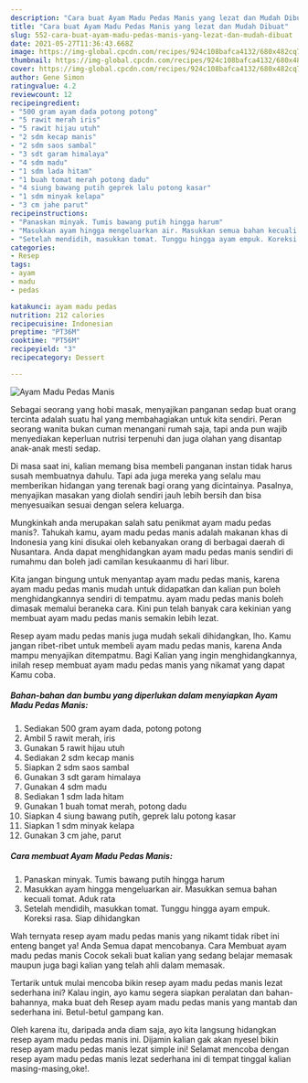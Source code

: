 ```yaml
---
description: "Cara buat Ayam Madu Pedas Manis yang lezat dan Mudah Dibuat"
title: "Cara buat Ayam Madu Pedas Manis yang lezat dan Mudah Dibuat"
slug: 552-cara-buat-ayam-madu-pedas-manis-yang-lezat-dan-mudah-dibuat
date: 2021-05-27T11:36:43.668Z
image: https://img-global.cpcdn.com/recipes/924c108bafca4132/680x482cq70/ayam-madu-pedas-manis-foto-resep-utama.jpg
thumbnail: https://img-global.cpcdn.com/recipes/924c108bafca4132/680x482cq70/ayam-madu-pedas-manis-foto-resep-utama.jpg
cover: https://img-global.cpcdn.com/recipes/924c108bafca4132/680x482cq70/ayam-madu-pedas-manis-foto-resep-utama.jpg
author: Gene Simon
ratingvalue: 4.2
reviewcount: 12
recipeingredient:
- "500 gram ayam dada potong potong"
- "5 rawit merah iris"
- "5 rawit hijau utuh"
- "2 sdm kecap manis"
- "2 sdm saos sambal"
- "3 sdt garam himalaya"
- "4 sdm madu"
- "1 sdm lada hitam"
- "1 buah tomat merah potong dadu"
- "4 siung bawang putih geprek lalu potong kasar"
- "1 sdm minyak kelapa"
- "3 cm jahe parut"
recipeinstructions:
- "Panaskan minyak. Tumis bawang putih hingga harum"
- "Masukkan ayam hingga mengeluarkan air. Masukkan semua bahan kecuali tomat. Aduk rata"
- "Setelah mendidih, masukkan tomat. Tunggu hingga ayam empuk. Koreksi rasa. Siap dihidangkan"
categories:
- Resep
tags:
- ayam
- madu
- pedas

katakunci: ayam madu pedas 
nutrition: 212 calories
recipecuisine: Indonesian
preptime: "PT36M"
cooktime: "PT56M"
recipeyield: "3"
recipecategory: Dessert

---
```



![Ayam Madu Pedas Manis](https://img-global.cpcdn.com/recipes/924c108bafca4132/680x482cq70/ayam-madu-pedas-manis-foto-resep-utama.jpg)

Sebagai seorang yang hobi masak, menyajikan panganan sedap buat orang tercinta adalah suatu hal yang membahagiakan untuk kita sendiri. Peran seorang  wanita bukan cuman menangani rumah saja, tapi anda pun wajib menyediakan keperluan nutrisi terpenuhi dan juga olahan yang disantap anak-anak mesti sedap.

Di masa  saat ini, kalian memang bisa membeli panganan instan tidak harus susah membuatnya dahulu. Tapi ada juga mereka yang selalu mau memberikan hidangan yang terenak bagi orang yang dicintainya. Pasalnya, menyajikan masakan yang diolah sendiri jauh lebih bersih dan bisa menyesuaikan sesuai dengan selera keluarga. 



Mungkinkah anda merupakan salah satu penikmat ayam madu pedas manis?. Tahukah kamu, ayam madu pedas manis adalah makanan khas di Indonesia yang kini disukai oleh kebanyakan orang di berbagai daerah di Nusantara. Anda dapat menghidangkan ayam madu pedas manis sendiri di rumahmu dan boleh jadi camilan kesukaanmu di hari libur.

Kita jangan bingung untuk menyantap ayam madu pedas manis, karena ayam madu pedas manis mudah untuk didapatkan dan kalian pun boleh menghidangkannya sendiri di tempatmu. ayam madu pedas manis boleh dimasak memalui beraneka cara. Kini pun telah banyak cara kekinian yang membuat ayam madu pedas manis semakin lebih lezat.

Resep ayam madu pedas manis juga mudah sekali dihidangkan, lho. Kamu jangan ribet-ribet untuk membeli ayam madu pedas manis, karena Anda mampu menyajikan ditempatmu. Bagi Kalian yang ingin menghidangkannya, inilah resep membuat ayam madu pedas manis yang nikamat yang dapat Kamu coba.

<!--inarticleads1-->

##### Bahan-bahan dan bumbu yang diperlukan dalam menyiapkan Ayam Madu Pedas Manis:

1. Sediakan 500 gram ayam dada, potong potong
1. Ambil 5 rawit merah, iris
1. Gunakan 5 rawit hijau utuh
1. Sediakan 2 sdm kecap manis
1. Siapkan 2 sdm saos sambal
1. Gunakan 3 sdt garam himalaya
1. Gunakan 4 sdm madu
1. Sediakan 1 sdm lada hitam
1. Gunakan 1 buah tomat merah, potong dadu
1. Siapkan 4 siung bawang putih, geprek lalu potong kasar
1. Siapkan 1 sdm minyak kelapa
1. Gunakan 3 cm jahe, parut




<!--inarticleads2-->

##### Cara membuat Ayam Madu Pedas Manis:

1. Panaskan minyak. Tumis bawang putih hingga harum
1. Masukkan ayam hingga mengeluarkan air. Masukkan semua bahan kecuali tomat. Aduk rata
1. Setelah mendidih, masukkan tomat. Tunggu hingga ayam empuk. Koreksi rasa. Siap dihidangkan




Wah ternyata resep ayam madu pedas manis yang nikamt tidak ribet ini enteng banget ya! Anda Semua dapat mencobanya. Cara Membuat ayam madu pedas manis Cocok sekali buat kalian yang sedang belajar memasak maupun juga bagi kalian yang telah ahli dalam memasak.

Tertarik untuk mulai mencoba bikin resep ayam madu pedas manis lezat sederhana ini? Kalau ingin, ayo kamu segera siapkan peralatan dan bahan-bahannya, maka buat deh Resep ayam madu pedas manis yang mantab dan sederhana ini. Betul-betul gampang kan. 

Oleh karena itu, daripada anda diam saja, ayo kita langsung hidangkan resep ayam madu pedas manis ini. Dijamin kalian gak akan nyesel bikin resep ayam madu pedas manis lezat simple ini! Selamat mencoba dengan resep ayam madu pedas manis lezat sederhana ini di tempat tinggal kalian masing-masing,oke!.

